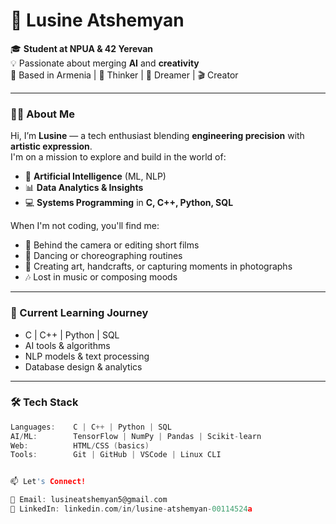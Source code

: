 # 🌟 Lusine Atshemyan

🎓 **Student at NPUA & 42 Yerevan**  
💡 Passionate about merging **AI** and **creativity**  
📍 Based in Armenia | 🧠 Thinker | 💃 Dreamer | 🎬 Creator

---

### 👩‍💻 About Me

Hi, I’m **Lusine** — a tech enthusiast blending **engineering precision** with **artistic expression**.  
I'm on a mission to explore and build in the world of:

- 🤖 **Artificial Intelligence** (ML, NLP)
- 📊 **Data Analytics & Insights**
- 💻 **Systems Programming** in **C, C++, Python, SQL**

When I'm not coding, you'll find me:
- 🎥 Behind the camera or editing short films
- 💃 Dancing or choreographing routines
- 🎨 Creating art, handcrafts, or capturing moments in photographs
- 🎶 Lost in music or composing moods

---

### 🚀 Current Learning Journey

- C | C++ | Python | SQL
- AI tools & algorithms
- NLP models & text processing
- Database design & analytics

---

### 🛠️ Tech Stack

```c
Languages:    C | C++ | Python | SQL
AI/ML:        TensorFlow | NumPy | Pandas | Scikit-learn
Web:          HTML/CSS (basics)
Tools:        Git | GitHub | VSCode | Linux CLI


📫 Let's Connect!

📧 Email: lusineatshemyan5@gmail.com
💼 LinkedIn: linkedin.com/in/lusine-atshemyan-00114524a

